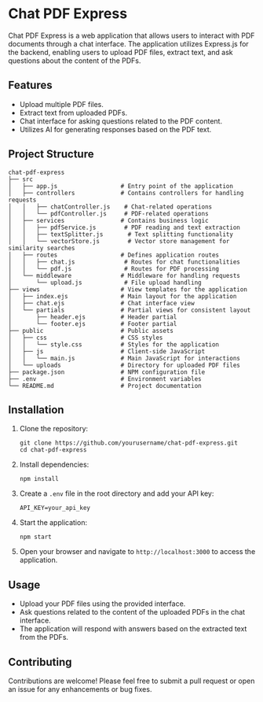 # Chat PDF Express

Chat PDF Express is a web application that allows users to interact with PDF documents through a chat interface. The application utilizes Express.js for the backend, enabling users to upload PDF files, extract text, and ask questions about the content of the PDFs.

## Features

- Upload multiple PDF files.
- Extract text from uploaded PDFs.
- Chat interface for asking questions related to the PDF content.
- Utilizes AI for generating responses based on the PDF text.

## Project Structure

```
chat-pdf-express
├── src
│   ├── app.js                  # Entry point of the application
│   ├── controllers             # Contains controllers for handling requests
│   │   ├── chatController.js    # Chat-related operations
│   │   └── pdfController.js     # PDF-related operations
│   ├── services                # Contains business logic
│   │   ├── pdfService.js        # PDF reading and text extraction
│   │   ├── textSplitter.js       # Text splitting functionality
│   │   └── vectorStore.js        # Vector store management for similarity searches
│   ├── routes                  # Defines application routes
│   │   ├── chat.js              # Routes for chat functionalities
│   │   └── pdf.js               # Routes for PDF processing
│   └── middleware              # Middleware for handling requests
│       └── upload.js            # File upload handling
├── views                       # View templates for the application
│   ├── index.ejs               # Main layout for the application
│   ├── chat.ejs                # Chat interface view
│   └── partials                # Partial views for consistent layout
│       ├── header.ejs          # Header partial
│       └── footer.ejs          # Footer partial
├── public                      # Public assets
│   ├── css                     # CSS styles
│   │   └── style.css           # Styles for the application
│   ├── js                      # Client-side JavaScript
│   │   └── main.js             # Main JavaScript for interactions
│   └── uploads                 # Directory for uploaded PDF files
├── package.json                # NPM configuration file
├── .env                        # Environment variables
└── README.md                   # Project documentation
```

## Installation

1. Clone the repository:
   ```
   git clone https://github.com/yourusername/chat-pdf-express.git
   cd chat-pdf-express
   ```

2. Install dependencies:
   ```
   npm install
   ```

3. Create a `.env` file in the root directory and add your API key:
   ```
   API_KEY=your_api_key
   ```

4. Start the application:
   ```
   npm start
   ```

5. Open your browser and navigate to `http://localhost:3000` to access the application.

## Usage

- Upload your PDF files using the provided interface.
- Ask questions related to the content of the uploaded PDFs in the chat interface.
- The application will respond with answers based on the extracted text from the PDFs.

## Contributing

Contributions are welcome! Please feel free to submit a pull request or open an issue for any enhancements or bug fixes.
